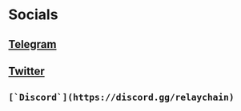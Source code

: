 # Socials

## [Telegram](https://t.me/relaychaincommunity)

## [Twitter](https://twitter.com/relay\_chain)

## ``[`Discord`](https://discord.gg/relaychain)``
